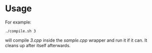 # Usage

For example:
```
./compile.sh 3
```
will compile *3.cpp* inside the *sample.cpp* wrapper and run it if it can.
It cleans up after itself afterwards.
